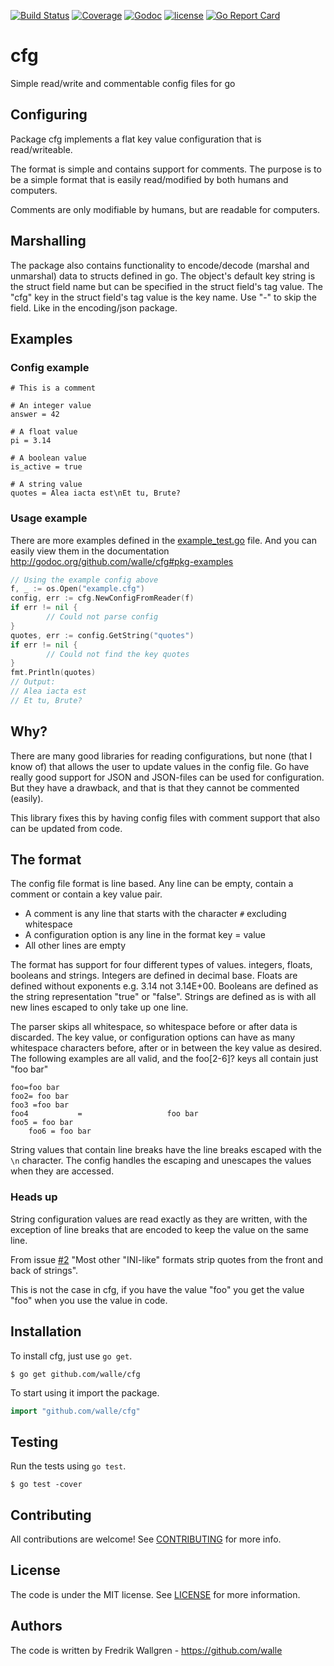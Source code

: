 [![Build Status](https://img.shields.io/travis/walle/cfg.svg?style=flat)](https://travis-ci.org/walle/cfg)
[![Coverage](https://img.shields.io/codecov/c/github/walle/cfg.svg?style=flat)](https://codecov.io/github/walle/cfg)
[![Godoc](http://img.shields.io/badge/godoc-reference-blue.svg?style=flat)](https://godoc.org/github.com/walle/cfg)
[![license](http://img.shields.io/badge/license-MIT-red.svg?style=flat)](https://raw.githubusercontent.com/walle/cfg/master/LICENSE)
[![Go Report Card](http://goreportcard.com/badge/walle/cfg?t=3)](http:/goreportcard.com/report/walle/cfg)

# cfg 

Simple read/write and commentable config files for go

## Configuring

Package cfg implements a flat key value configuration that is read/writeable.

The format is simple and contains support for comments. The purpose is to be a
simple format that is easily read/modified by both humans and computers.

Comments are only modifiable by humans, but are readable for computers. 

## Marshalling

The package also contains functionality to encode/decode (marshal and
unmarshal) data to structs defined in go. The object's default key string is
the struct field name but can be specified in the struct field's tag value.
The "cfg" key in the struct field's tag value is the key name. Use "-" to skip
the field. Like in the encoding/json package.

## Examples

### Config example

```
# This is a comment

# An integer value
answer = 42

# A float value
pi = 3.14

# A boolean value
is_active = true

# A string value
quotes = Alea iacta est\nEt tu, Brute?
```

### Usage example

There are more examples defined in the [example_test.go](example_test.go)
file. And you can easily view them in the documentation
http://godoc.org/github.com/walle/cfg#pkg-examples

```go
// Using the example config above
f, _ := os.Open("example.cfg")
config, err := cfg.NewConfigFromReader(f)
if err != nil {
        // Could not parse config
}
quotes, err := config.GetString("quotes")
if err != nil {
        // Could not find the key quotes
}
fmt.Println(quotes)
// Output:
// Alea iacta est
// Et tu, Brute?
```

## Why?

There are many good libraries for reading configurations, but none (that I know of) that allows the user to update values in the config file.
Go have really good support for JSON and JSON-files can be used for
configuration. But they have a drawback, and that is that they cannot be
commented (easily).

This library fixes this by having config files with comment support that also
can be updated from code.

## The format

The config file format is line based. Any line can be empty, contain a comment
or contain a key value pair.

* A comment is any line that starts with the character `#` excluding whitespace
* A configuration option is any line in the format key = value
* All other lines are empty

The format has support for four different types of values. integers, floats,
booleans and strings. Integers are defined in decimal base. Floats are defined
without exponents e.g. 3.14 not 3.14E+00. Booleans are defined as the string
representation "true" or "false". Strings are defined as is with all new lines
escaped to only take up one line.

The parser skips all whitespace, so whitespace before or after data is discarded.
The key value, or configuration options can have as many whitespace characters
before, after or in between the key value as desired. The following examples
are all valid, and the foo[2-6]? keys all contain just "foo bar"

```
foo=foo bar
foo2= foo bar
foo3 =foo bar
foo4           =                   foo bar
foo5 = foo bar
    foo6 = foo bar
```

String values that contain line breaks have the line breaks escaped with the
`\n` character. The config handles the escaping and unescapes the values when
they are accessed.

### Heads up

String configuration values are read exactly as they are written, with the
exception of line breaks that are encoded to keep the value on the same line.

From issue [#2](https://github.com/walle/cfg/issues/2) "Most other "INI-like" formats strip quotes from the front and
back of strings".

This is not the case in cfg, if you have the value "foo" you get the value
"foo" when you use the value in code.

## Installation

To install cfg, just use `go get`.

```shell
$ go get github.com/walle/cfg
```

To start using it import the package.

```go
import "github.com/walle/cfg"
```

## Testing

Run the tests using `go test`.

```shell
$ go test -cover
```

## Contributing

All contributions are welcome! See [CONTRIBUTING](CONTRIBUTING.md) for more
info.

## License

The code is under the MIT license. See [LICENSE](LICENSE) for more
information.

## Authors

The code is written by Fredrik Wallgren - https://github.com/walle
